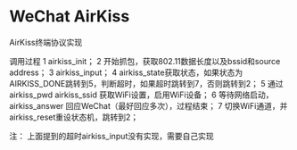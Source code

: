 # WeChat AirKiss
AirKiss终端协议实现

调用过程
1 airkiss_init；
2 开始抓包，获取802.11数据长度以及bssid和source address；
3 airkiss_input；
4 airkiss_state获取状态，如果状态为AIRKISS_DONE跳转到5，判断超时，如果超时跳转到7，否则跳转到2；
5 通过airkiss_pwd airkiss_ssid 获取WiFi设置，启用WiFi设备；
6 等待网络启动，airkiss_answer 回应WeChat（最好回应多次），过程结束；
7 切换WiFi通道，并airkiss_reset重设状态机，跳转到2；

注：
上面提到的超时airkiss_input没有实现，需要自己实现

